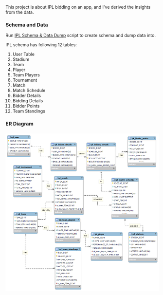 This project is about IPL bidding on an app, and I've derived the insights from the data. 

### Schema and Data

Run [IPL Schema & Data Dump](https://github.com/d0r1h/SQL/blob/main/IPL/IPL%20Schema%20%26%20Data%20Dump.sql) script to create schema and dump data into. 

IPL schema has following 12 tables:

1. User Table
2. Stadium
3. Team
4. Player
5. Team Players
6. Tournament
7. Match
8. Match Schedule
9. Bidder Details
10. Bidding Details
11. Bidder Points
12. Team Standings


### ER Diagram

<h3 align="center">
    <a><img src="https://github.com/d0r1h/SQL/blob/main/IPL/ER_IPL.png", width="850"></a>
</h3>
